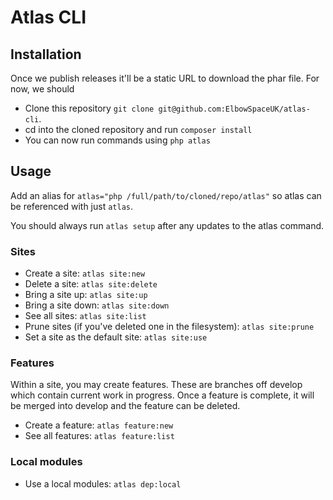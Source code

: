 # Atlas CLI

## Installation

Once we publish releases it'll be a static URL to download the phar file. For now, we should
- Clone this repository `git clone git@github.com:ElbowSpaceUK/atlas-cli`.
- cd into the cloned repository and run `composer install`
- You can now run commands using `php atlas`

## Usage

Add an alias for `atlas="php /full/path/to/cloned/repo/atlas"` so atlas can be referenced with just `atlas`.

You should always run `atlas setup` after any updates to the atlas command.

### Sites

- Create a site: `atlas site:new`
- Delete a site: `atlas site:delete`
- Bring a site up: `atlas site:up`
- Bring a site down: `atlas site:down`
- See all sites: `atlas site:list`
- Prune sites (if you've deleted one in the filesystem): `atlas site:prune`
- Set a site as the default site: `atlas site:use`

### Features

Within a site, you may create features. These are branches off develop which contain current work in progress. Once a feature is complete, it will be merged into develop and the feature can be deleted.

- Create a feature: `atlas feature:new`
- See all features: `atlas feature:list`

### Local modules

- Use a local modules: `atlas dep:local`
